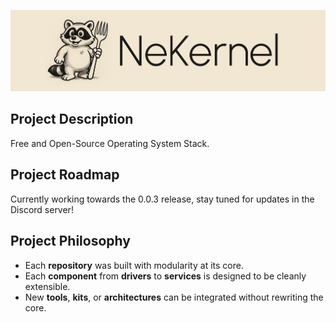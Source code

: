 ![Logo](../NEKERNEL_ORG.png)

## Project Description

Free and Open-Source Operating System Stack.

## Project Roadmap

Currently working towards the 0.0.3 release, stay tuned for updates in the Discord server!

## Project Philosophy 

- Each **repository** was built with modularity at its core.  
- Each **component** from **drivers** to **services** is designed to be cleanly extensible.  
- New **tools**, **kits**, or **architectures** can be integrated without rewriting the core.
